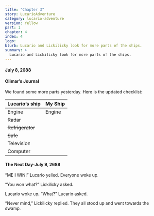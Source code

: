 ```yaml
---
title: "Chapter 3"
story: LucarioAdventure
category: lucario-adventure
version: Yellow
part: 1
chapter: 4
index: 4
logo: 
blurb: Lucario and Lickilicky look for more parts of the ships.
summary: >
  Lucario and Lickilicky look for more parts of the ships.
---
```

#### July 8, 2688
#### Olimar’s Journal
We found some more parts yesterday. Here is the updated checklist:

| Lucario’s ship | My Ship |
|----------------|---------|
| Engine | Engine |
| ~~Radar~~ | |
| ~~Refrigerator~~ | |
| ~~Safe~~ | |
| Television | |
| Computer | |

#### The Next Day-July 9, 2688
“ME I WIN!” Lucario yelled. Everyone woke up.

“You won what?” Lickilicky asked.

Lucario woke up. “What?” Lucario asked.

“Never mind,” Lickilicky replied. They all stood up and went towards the swamp.
